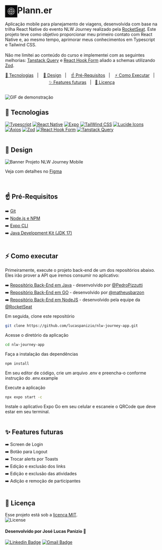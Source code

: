 <div>
  <img src="assets/images/icon.png" alt="Logo NLW Journey" align="left" width="40px"/>
  <h1 align="left">Plann.er</h1>
</div>
<p align="left">  
  Aplicação mobile para planejamento de viagens, desenvolvida com base na trilha React Native do evento NLW Journey realizado pela <a href="https://www.rocketseat.com.br/">RocketSeat</a>. Este projeto teve como objetivo proporcionar meu primeiro contato com React Native e, ao mesmo tempo, aprimorar meus conhecimentos em Typescript e Tailwind CSS. <br><br>
  Não me limitei ao conteúdo do curso e implementei com as seguintes melhorias: <a href="https://tanstack.com/query/latest">Tanstack Query</a> e <a href="https://react-hook-form.com/">React Hook Form</a> aliado a schemas utilizando <a href="https://zod.dev/">Zod</a>.
</p>

<p align="center">
  <a href="#-tecnologias">🚀 Tecnologias</a>&nbsp;&nbsp;&nbsp;|&nbsp;&nbsp;&nbsp;
  <a href="#-design">🎨 Design</a>&nbsp;&nbsp;&nbsp;|&nbsp;&nbsp;&nbsp;
  <a href="#-pré-requisitos">☝ Pré-Requisitos</a>&nbsp;&nbsp;&nbsp;|&nbsp;&nbsp;&nbsp;
  <a href="#-como-executar">⚡ Como Executar</a>&nbsp;&nbsp;&nbsp;|&nbsp;&nbsp;&nbsp;
  <a href="#-features-futuras">✨ Features futuras</a>&nbsp;&nbsp;&nbsp;|&nbsp;&nbsp;
  <a href="#-licença">📜 Licença</a>   
  <br><br>

![GIF de demonstração](https://github.com/user-attachments/assets/b1c955af-e959-4284-bfbd-8f75ac273011)

## 🚀 Tecnologias

<div>
  <a href="https://www.typescriptlang.org/" target="_blank"><img src="https://img.shields.io/badge/Typescript-%233178C6?style=for-the-badge&logo=Typescript&logoColor=%23fff" alt="Typescript"/></a>
  <a href="https://reactnative.dev/" target="_blank"><img src="https://img.shields.io/badge/react_native-%2320232a.svg?style=for-the-badge&logo=react&logoColor=%2361DAFB" alt="React Native"/></a>
  <a href="https://expo.dev/" target="_blank"><img src="https://img.shields.io/badge/expo-1C1E24?style=for-the-badge&logo=expo&logoColor=#D04A37" alt="Expo"/></a>
  <a href="https://tailwindcss.com/" target="_blank"><img src="https://img.shields.io/badge/tailwindcss-%2338B2AC.svg?style=for-the-badge&logo=tailwind-css&logoColor=white" alt="TailWind CSS"></a>
  <a href="https://lucide.dev/" target="_blank"><img src="https://img.shields.io/badge/lucide%20icons-161618.svg?style=for-the-badge&logoColor=white" alt="Lucide Icons"/></a>
  <a href="https://axios-http.com/" target="_blank"><img src="https://img.shields.io/badge/axios-671ddf?&style=for-the-badge&logo=axios&logoColor=white" alt="Axios"/></a>
  <a href="https://zod.dev/" target="_blank"><img src="https://img.shields.io/badge/Zod-%233167b5?style=for-the-badge&logo=zod&logoColor=%23152642" alt="Zod"/></a>
  <a href="https://react-hook-form.com/" target="_blank"><img src="https://img.shields.io/badge/React%20Hook%20Form-%23EC5990.svg?style=for-the-badge&logo=reacthookform&logoColor=white" alt="React Hook Form"/></a>  
  <a href="https://tanstack.com/" target="_blank"><img src="https://img.shields.io/badge/-Tanstack%20Query-FF4154?style=for-the-badge&logo=react%20query&logoColor=white" alt="Tanstack Query"/></a>  
</div>
<br>

## 🎨 Design

<img src="https://github.com/user-attachments/assets/611513c5-7aef-4e00-88d5-f84468b042da" alt="Banner Projeto NLW Journey Mobile" title="Banner Projeto NLW Journey Mobile"> 
<p>Veja com detalhes no <a href="https://www.figma.com/design/9k08ULHs8eEuLSvMC7MQID/NLW-Journey-%E2%80%A2-Planejador-de-viagem-(Community)?node-id=0-1&t=6nCYna8pIIKkiBKU-0"> Figma</a></p>
<br>

## ☝ Pré-Requisitos

➡️ [Git](https://git-scm.com/) <br>
➡️ [Node.js e NPM](https://nodejs.org/) <br>
➡️ [Expo CLI](https://docs.expo.dev/get-started/installation/) <br>
➡️ [Java Development Kit (JDK 17)](https://adoptium.net/) <br>
<br>

## ⚡ Como executar

Primeiramente, execute o projeto back-end de um dos repositórios abaixo.<br>
Eles irão prover a API que iremos consumir no aplicativo:

➡️ [Repositório Back-End em Java](https://github.com/PedroPizzutti/nlw-journey-java) - desenvolvido por [@PedroPizzutti](https://github.com/PedroPizzutti) <br>
➡️ [Repositório Back-End em GO](https://github.com/matheusbarzon/nlw-journey-go) - desenvolvido por [@matheusbarzon](https://github.com/matheusbarzon) <br>
➡️ [Repositório Back-End em NodeJS](https://github.com/rocketseat-education/nlw-journey-nodejs) - desenvolvido pela equipe da [@RocketSeat](https://github.com/rocketseat-education) <br>

Em seguida, clone este repositório

```bash
git clone https://github.com/lucaspanizio/nlw-journey-app.git
```

Acesse o diretório da aplicação

```bash
cd nlw-journey-app
```

Faça a instalação das dependências

```bash
npm install
```

Em seu editor de código, crie um arquivo .env e preencha-o conforme instrução do .env.example

Execute a aplicação

```bash
npx expo start -c
```

Instale o aplicativo Expo Go em seu celular e escaneie o QRCode que deve estar em seu terminal.
<br><br>

## ✨ Features futuras

➡️ Screen de Login <br>
➡️ Botão para Logout <br>
➡️ Trocar alerts por Toasts <br>
➡️ Edição e exclusão dos links <br>
➡️ Edição e exclusão das atividades <br>
➡️ Adição e remoção de participantes <br>
<br>

## 📜 Licença

<p>Esse projeto está sob a <a href="https://github.com/lucaspanizio/nlw-journey-app/blob/main/LICENSE">licença MIT</a>.<br>
<img alt="License" src="https://img.shields.io/static/v1?label=license&message=MIT&color=49AA26&labelColor=000000">
</p>

#### Desenvolvido por José Lucas Panizio 🖖

[![Linkedin Badge](https://img.shields.io/badge/-LinkedIn-blue?style=flat-square&logo=Linkedin&logoColor=white&link=https://www.linkedin.com/in/lucaspanizio/)](https://www.linkedin.com/in/lucaspanizio/)
[![Gmail Badge](https://img.shields.io/badge/-Gmail-ff0000?style=flat-square&labelColor=ff0000&logo=gmail&logoColor=white&link=mailto:lucaspanizio@gmail.com)](mailto:lucaspanizio@gmail.com)
